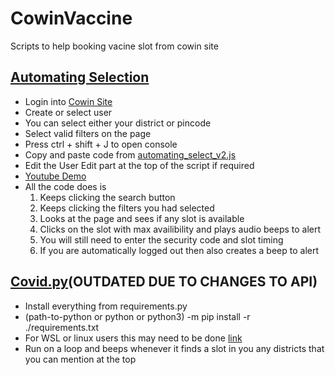 # CowinVaccine

Scripts to help booking vacine slot from cowin site

## [Automating Selection](https://github.com/yadurajgupta/CowinVaccine/blob/main/automating_select_v2.js)

- Login into [Cowin Site](https://selfregistration.cowin.gov.in/)
- Create or select user
- You can select either your district or pincode 
- Select valid filters on the page
- Press ctrl + shift + J to open console
- Copy and paste code from [automating_select_v2.js](https://github.com/yadurajgupta/CowinVaccine/blob/main/automating_select_v2.js)
- Edit the User Edit part at the top of the script if required
- [Youtube Demo](https://youtu.be/epKo8R-mI3k)
- All the code does is
  1. Keeps clicking the search button
  2. Keeps clicking the filters you had selected
  3. Looks at the page and sees if any slot is available
  4. Clicks on the slot with max availibility and plays audio beeps to alert
  5. You will still need to enter the security code and slot timing
  6. If you are automatically logged out then also creates a beep to alert

## [Covid.py](https://github.com/yadurajgupta/CowinVaccine/blob/main/covid.py)(OUTDATED DUE TO CHANGES TO API)

- Install everything from requirements.py
- (path-to-python or python or python3) -m pip install -r ./requirements.txt
- For WSL or linux users this may need to be done [link](https://github.com/greghesp/assistant-relay/issues/49#issuecomment-482837721)
- Run on a loop and beeps whenever it finds a slot in you any districts that you can mention at the top

